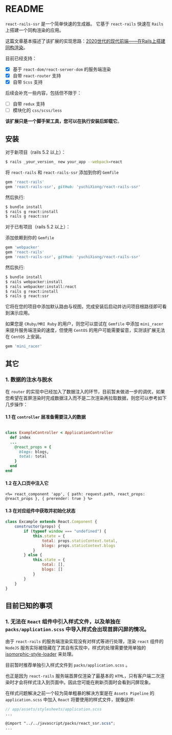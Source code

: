 # README

`react-rails-ssr` 是一个简单快速的生成器。 它基于 `react-rails` 快速在 `Rails` 上搭建一个同构渲染的应用。

这篇文章基本描述了该扩展的实现思路：[2020世代的现代前端——在Rails上搭建同构渲染](https://burogu.bubuyu.top/blogs/47)。

目前已经支持：

- [x] 基于 `react-dom/react-server-dom` 的服务端渲染
- [x] 自带 `react-router` 支持
- [x] 自带 `Scss` 支持

后续会补充一些内容，包括但不限于：

- [ ] 自带 `redux` 支持
- [ ] 模块化的 `css/scss/less`

**该扩展只是一个脚手架工具，您可以在执行安装后卸载它**。

## 安装

对于新项目（rails 5.2 以上）：

```bash
$ rails _your_version_ new your_app --webpack=react
```

将 `react-rails` 和 `react-rails-ssr` 添加到你的 `Gemfile`

```ruby
gem 'react-rails'
gem 'react-rails-ssr', github: 'yuchiXiong/react-rails-ssr'
```

然后执行:

```bash
$ bundle install
$ rails g react:install
$ rails g react:ssr
```

对于已有项目（rails 5.2 以上）：

添加依赖到你的 `Gemfile`

```ruby
gem 'webpacker'
gem 'react-rails'
gem 'react-rails-ssr', github: 'yuchiXiong/react-rails-ssr'
```

然后执行:

```bash
$ bundle install
$ rails webpacker:install
$ rails webpacker:install:react
$ rails g react:install
$ rails g react:ssr
```

它将在您的项目中添加默认路由与视图，完成安装后启动并访问项目根路径即可看到演示应用。

如果您是 `CRuby/MRI Ruby` 的用户，则您可以尝试在 `Gemfile` 中添加 `mini_racer` 来提升服务端渲染的速度，但使用 `CentOS` 的用户可能需要留意，实测该扩展无法在 `CentOS` 上安装。

```ruby
gem 'mini_racer'
```

## 其它

### 1. 数据的注水与脱水

在 `router` 的实现中已经加入了数据注入的环节，目前暂未做进一步的调优，如果您希望在首屏渲染时完成数据注入而不是二次渲染再拉取数据，则您可以参考如下几步操作：

#### 1.1 在 `controller` 层准备需要注入的数据

```ruby

class ExampleController < ApplicationController
  def index
  ...
    @react_props = {
      blogs: blogs,
      total: total
    }
  end
end
```

#### 1.2 在入口页中注入它

```erb
<%= react_component 'app', { path: request.path, react_props: @react_props }, { prerender: true } %>
```

#### 1.3 在对应组件中获取并初始化状态

```javascript
class Excample extends React.Component {
    constructor(props) {
        if (typeof window === "undefined") {
            this.state = {
                total: props.staticContext.total,
                blogs: props.staticContext.blogs
            }
        } else {
            this.state = {
                total: [],
                blogs: []
            }
        }
    }
}
```

## 目前已知的事项

### 1. 无法在 `React` 组件中引入样式文件，以及单独在 `packs/application.scss` 中导入样式会出现首屏闪屏的情况。

由于 `react-rails` 的服务端渲染实现没有对样式等进行处理，渲染 `react` 组件的 `NodeJS`
服务实际被隐藏在了其自有实现中，样式的处理需要使用单独的 [isomorphic-style-loader](https://github.com/kriasoft/isomorphic-style-loader) 来处理。

目前暂时推荐单独引入样式文件到 `packs/application.scss` 。

也正是因为 `react-rails` 服务端首屏仅渲染了最基本的 `HTML`，只有客户端二次渲染时才会将样式注入到页面中。因此您可能在刷新页面时会看到闪屏现象。

在样式问题解决之前一个较为简单粗暴的解决方案是在 `Assets Pipeline` 的 `application.scss` 中加入 `React` 将要使用的样式文件，就像这样:

```scss
// app/assets/stylesheets/application.scss
...

@import "../../javascript/packs/react_ssr.scss";
...
```


